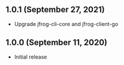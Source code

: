 ## 1.0.1 (September 27, 2021)
- Upgrade jfrog-cli-core and jfrog-client-go

## 1.0.0 (September 11, 2020)
- Initial release